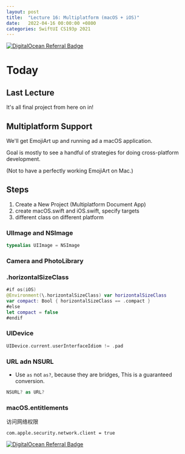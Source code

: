```yaml
---
layout: post
title:  "Lecture 16: Multiplatform (macOS + iOS)"
date:   2022-04-16 00:00:00 +0800
categories: SwiftUI CS193p 2021
---
```

[![DigitalOcean Referral Badge](https://web-platforms.sfo2.digitaloceanspaces.com/WWW/Badge%202.svg)](https://www.digitalocean.com/?refcode=2089a0d80556&utm_campaign=Referral_Invite&utm_medium=Referral_Program&utm_source=badge)
# Today
## Last Lecture
It's all final project from here on in!

## Multiplatform Support
We'll get EmojiArt up and running ad a macOS application.

Goal is mostly to see a handful of strategies for doing cross-platform development.

(Not to have a perfectly working EmojiArt on Mac.)

## Steps
1. Create a New Project (Multiplatform Document App)
2. create macOS.swift and iOS.swift, specify targets
3. different class on different platform

### UIImage and NSImage
```swift
typealias UIImage = NSImage
```
### Camera and PhotoLibrary

### .horizontalSizeClass
```swift
#if os(iOS)
@Environment(\.horizontalSizeClass) var horizontalSizeClass
var compact: Bool { horizontalSizeClass == .compact }
#else
let compact = false
#endif
```

### UIDevice
```swift
UIDevice.current.userInterfaceIdiom != .pad
```

### URL adn NSURL
- Use `as` not `as?`, because they are bridges, This is a guaranteed conversion.
```swift
NSURL? as URL?
```

### macOS.entitlements
访问网络权限
```
com.apple.security.network.client = true
```
[![DigitalOcean Referral Badge](https://web-platforms.sfo2.digitaloceanspaces.com/WWW/Badge%202.svg)](https://www.digitalocean.com/?refcode=2089a0d80556&utm_campaign=Referral_Invite&utm_medium=Referral_Program&utm_source=badge)